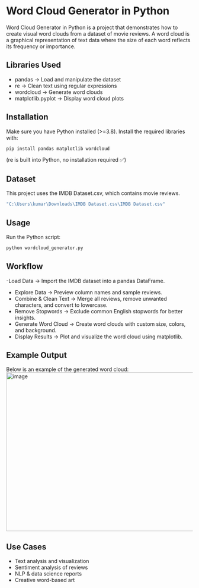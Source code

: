 # Word Cloud Generator in Python
Word Cloud Generator in Python is a project that demonstrates how to create visual word clouds from a dataset of movie reviews.
A word cloud is a graphical representation of text data where the size of each word reflects its frequency or importance.

## Libraries Used
- pandas → Load and manipulate the dataset
- re → Clean text using regular expressions
- wordcloud → Generate word clouds
- matplotlib.pyplot → Display word cloud plots

## Installation
Make sure you have Python installed (>=3.8). Install the required libraries with:
```bash
pip install pandas matplotlib wordcloud
```
(re is built into Python, no installation required ✅)

## Dataset
This project uses the IMDB Dataset.csv, which contains movie reviews.
```bash
"C:\Users\kumar\Downloads\IMDB Dataset.csv\IMDB Dataset.csv"
```

## Usage
Run the Python script:
```bash
python wordcloud_generator.py
```


## Workflow

-Load Data → Import the IMDB dataset into a pandas DataFrame.
- Explore Data → Preview column names and sample reviews.
- Combine & Clean Text → Merge all reviews, remove unwanted characters, and convert to lowercase.
- Remove Stopwords → Exclude common English stopwords for better insights.
- Generate Word Cloud → Create word clouds with custom size, colors, and background.
- Display Results → Plot and visualize the word cloud using matplotlib.

## Example Output
Below is an example of the generated word cloud:
<img width="790" height="427" alt="image" src="https://github.com/user-attachments/assets/3e9243ea-c5cc-4c3e-ac45-f177b422dba2" />


## Use Cases
- Text analysis and visualization
- Sentiment analysis of reviews
- NLP & data science reports
- Creative word-based art
